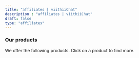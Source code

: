 ```yaml
---
title: "affiliates | viithiiChat"
description : "affiliates | viithiiChat"
draft: false
type: "affiliates"
---
```


### Our products

We offer the following products. Click on a product to find more.